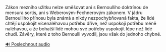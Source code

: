 
Zákon mezního užitku nelze směšovat ani s Bernoulliho doktrínou de mensura sortis, ani s Weberovým-Fechnerovým zákonem. V jádru Bernoulliho přínosu byla známá a nikdy nezpochybňovaná fakta, že lidé chtějí uspokojit vícenaléhavou potřebu dříve, než uspokojí potřebu méně naléhavou, a že bohatší lidé mohou své potřeby uspokojit lépe než lidé chudí. Závěry, které z toho Bernoulli vyvodil, jsou však do jednoho chybné.

[🔊 Poslechnout audio](/data/7-paragraphs/audio/chapter_31/para_001-Zkon-meznho-uitku-nelze-smovat-ani-s-Bernoull.mp3)
